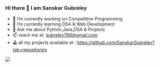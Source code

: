 ###                               Hi there 👋 I am Sanskar Gubreley



- 🔭 I’m currently working on Competitive Programming
- 🌱 I’m currently learning DSA & Web Development
- 💬 Ask me about Python,Java,DSA & Projects
- 📫 reach me at: gubreley789@gmail.com 
- 🕹️ all my projects available at : https://github.com/SanskarGubreley?tab=repositories

<img src="https://github-readme-stats.vercel.app/api?username=SanskarGubreley&&show_icons=true&title_color=ffffff&icon_color=bb2acf&text_color=daf7dc&bg_color=151515">
